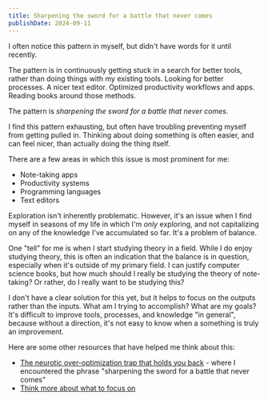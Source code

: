 ```yaml
---
title: Sharpening the sword for a battle that never comes
publishDate: 2024-09-11
---
```


I often notice this pattern in myself, but didn't have words for it until
recently.

The pattern is in continuously getting stuck in a search for better tools,
rather than doing things with my existing tools. Looking for better processes. A
nicer text editor. Optimized productivity workflows and apps. Reading books
around those methods.

The pattern is _sharpening the sword for a battle that never comes_.

I find this pattern exhausting, but often have troubling preventing myself from
getting pulled in. Thinking about doing something is often easier, and can feel
nicer, than actually doing the thing itself.

There are a few areas in which this issue is most prominent for me:
- Note-taking apps
- Productivity systems
- Programming languages
- Text editors

Exploration isn't inherently problematic. However, it's an issue when I find
myself in seasons of my life in which I'm *only* exploring, and not capitalizing
on any of the knowledge I've accumulated so far. It's a problem of balance.

One "tell" for me is when I start studying theory in a field. While I do enjoy
studying theory, this is often an indication that the balance is in question,
especially when it's outside of my primary field. I can justify computer science
books, but how much should I really be studying the theory of note-taking? Or
rather, do I really want to be studying this?

I don't have a clear solution for this yet, but it helps to focus on the outputs
rather than the inputs. What am I trying to accomplish? What are my goals? It's
difficult to improve tools, processes, and knowledge "in general", because
without a direction, it's not easy to know when a something is truly an
improvement. 

Here are some other resources that have helped me think about this:
- [The neurotic over-optimization trap that holds you
back](https://youtu.be/b_Og4TF6B1Q) - where I encountered the phrase "sharpening
the sword for a battle that never comes"
- [Think more about what to focus
on](https://www.henrikkarlsson.xyz/p/multi-armed-bandit)

